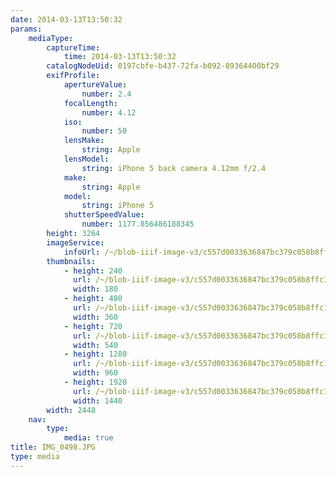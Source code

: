 ```yaml
---
date: 2014-03-13T13:50:32
params:
    mediaType:
        captureTime:
            time: 2014-03-13T13:50:32
        catalogNodeUid: 0197cbfe-b437-72fa-b092-89364400bf29
        exifProfile:
            apertureValue:
                number: 2.4
            focalLength:
                number: 4.12
            iso:
                number: 50
            lensMake:
                string: Apple
            lensModel:
                string: iPhone 5 back camera 4.12mm f/2.4
            make:
                string: Apple
            model:
                string: iPhone 5
            shutterSpeedValue:
                number: 1177.856486188345
        height: 3264
        imageService:
            infoUrl: /~/blob-iiif-image-v3/c557d0033636847bc379c058b8ffc1c781368ae053a5160168d989604ec0522c/info.json
        thumbnails:
            - height: 240
              url: /~/blob-iiif-image-v3/c557d0033636847bc379c058b8ffc1c781368ae053a5160168d989604ec0522c/full/180%2C240/0/default.jpg
              width: 180
            - height: 480
              url: /~/blob-iiif-image-v3/c557d0033636847bc379c058b8ffc1c781368ae053a5160168d989604ec0522c/full/360%2C480/0/default.jpg
              width: 360
            - height: 720
              url: /~/blob-iiif-image-v3/c557d0033636847bc379c058b8ffc1c781368ae053a5160168d989604ec0522c/full/540%2C720/0/default.jpg
              width: 540
            - height: 1280
              url: /~/blob-iiif-image-v3/c557d0033636847bc379c058b8ffc1c781368ae053a5160168d989604ec0522c/full/960%2C1280/0/default.jpg
              width: 960
            - height: 1920
              url: /~/blob-iiif-image-v3/c557d0033636847bc379c058b8ffc1c781368ae053a5160168d989604ec0522c/full/1440%2C1920/0/default.jpg
              width: 1440
        width: 2448
    nav:
        type:
            media: true
title: IMG_0498.JPG
type: media
---
```

